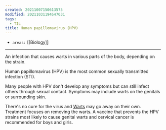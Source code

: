 ```yaml
---
created: 20211007150613575
modified: 20211031194647031
tags:
  - TIL
title: Human papillomavirus (HPV)
---
```


- `areas:` [[Biology]]

---

An infection that causes warts in various parts of the body, depending on the strain.

Human papillomavirus (HPV) is the most common sexually transmitted infection (STI).

Many people with HPV don't develop any symptoms but can still infect others through sexual contact. Symptoms may include warts on the genitals or surrounding skin.

There's no cure for the virus and [Warts](#Warts) may go away on their own. Treatment focuses on removing the warts. A vaccine that prevents the HPV strains most likely to cause genital warts and cervical cancer is recommended for boys and girls.

